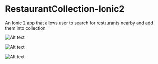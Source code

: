# RestaurantCollection-Ionic2
An Ionic 2 app that allows user to search for restaurants nearby and add them into collection

![Alt text](https://github.com/kelokchan/RestaurantCollection-Ionic2/tree/master/screenshot/1.PNG?raw=true "Main screen")

![Alt text](https://github.com/kelokchan/RestaurantCollection-Ionic2/tree/master/screenshot/2.PNG?raw=true "Search screen")

![Alt text](https://github.com/kelokchan/RestaurantCollection-Ionic2/tree/master/screenshot/3.PNG?raw=true "Details screen")

